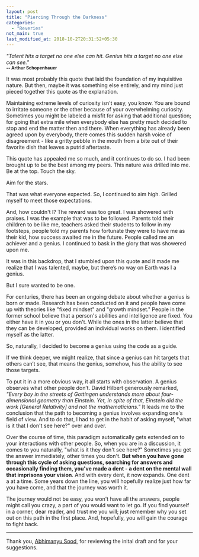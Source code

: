 ```yaml
---
layout: post
title: "Piercing Through the Darkness"
categories:
  - "Reveries"
not_main: true
last_modified_at: 2018-10-2T20:31:52+05:30
---
```


*"Talent hits a target no one else can hit. Genius hits a target no one else can see."* <br/> **<small> -- Arthur Schopenhauer </small>**

It was most probably this quote that laid the foundation of my inquisitive nature. But then, maybe it was something else entirely, and my mind just pieced together this quote as the explanation.

Maintaining extreme levels of curiosity isn't easy, you know. You are bound to irritate someone or the other because of your overwhelming curiosity. Sometimes you might be labeled a misfit for asking that additional question; for going that extra mile when everybody else has pretty much decided to stop and end the matter then and there. When everything has already been agreed upon by everybody, there comes this sudden harsh voice of disagreement - like a gritty pebble in the mouth from a bite out of their favorite dish that leaves a putrid aftertaste.

This quote has appealed me so much, and it continues to do so. I had been brought up to be the best among my peers. This nature was drilled into me. Be at the top. Touch the sky. 

Aim for the stars. 

That was what everyone expected. So, I continued to aim high. Grilled myself to meet those expectations. 

And, how couldn't I? The reward was too great. I was showered with praises. I was the example that was to be followed. Parents told their children to be like me, teachers asked their students to follow in my footsteps, people told my parents how fortunate they were to have me as their kid, how success awaited me in the future. People called me an achiever and a genius. I continued to bask in the glory that was showered upon me. 

It was in this backdrop, that I stumbled upon this quote and it made me realize that I was talented, maybe, but there’s no way on Earth was I a genius. 

But I sure wanted to be one.

For centuries, there has been an ongoing debate about whether a genius is born or made. Research has been conducted on it and people have come up with theories like "fixed mindset" and "growth mindset." People in the former school believe that a person's abilities and intelligence are fixed. You either have it in you or you don't. While the ones in the latter believe that they can be developed, provided an individual works on them. I identified myself as the latter. 

So, naturally, I decided to become a genius using the code as a guide.

If we think deeper, we might realize, that since a genius can hit targets that others can’t see, that means the genius, somehow, has the ability to see those targets. 

To put it in a more obvious way, it all starts with observation. A genius observes what other people don’t. David Hilbert generously remarked, *"Every boy in the streets of Gottingen understands more about four-dimensional geometry than Einstein. Yet, in spite of that, Einstein did the work [General Relativity] and not the mathematicians."* It leads me to the conclusion that the path to becoming a genius involves expanding one's field of view. And to do that, I had to get in the habit of asking myself, "what is it that I don't see here?" over and over. 

Over the course of time, this paradigm automatically gets extended on to your interactions with other people. So, when you are in a discussion, it comes to you naturally, "what is it they don't see here?" Sometimes you get the answer immediately, other times you don't. **But when you have gone through this cycle of asking questions, searching for answers and occasionally finding them, you've made a dent - a dent on the mental wall that imprisons your vision**. And with every dent, it now expands. One dent a at a time. Some years down the line, you will hopefully realize just how far you have come, and that the journey was worth it. 

The journey would not be easy, you won't have all the answers, people might call you crazy, a part of you would want to let go. If you find yourself in a corner, dear reader, and trust me you will; just remember why you set out on this path in the first place. And, hopefully, you will gain the courage to fight back.

***

Thank you, [Abhimanyu Sood](https://www.quora.com/profile/Abhimanyu-Sood-2), for reviewing the inital draft and for your suggestions.